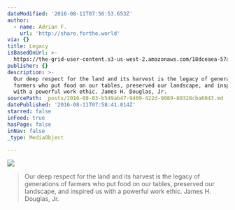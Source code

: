 ```yaml
---
dateModified: '2016-08-11T07:56:53.653Z'
author:
  - name: Adrian F.
    url: 'http://share.forthe.world'
via: {}
title: Legacy
isBasedOnUrl: >-
  https://the-grid-user-content.s3-us-west-2.amazonaws.com/18dceaea-57ab-4372-a78f-65f1e2089850.jpg
publisher: {}
description: >-
  Our deep respect for the land and its harvest is the legacy of generations of
  farmers who put food on our tables, preserved our landscape, and inspired us
  with a powerful work ethic. James H. Douglas, Jr.
sourcePath: _posts/2016-08-03-b549ab47-9409-422d-9089-80328cba6043.md
datePublished: '2016-08-11T07:58:41.814Z'
starred: false
inFeed: true
hasPage: false
inNav: false
_type: MediaObject

---
```

![](https://the-grid-user-content.s3-us-west-2.amazonaws.com/18dceaea-57ab-4372-a78f-65f1e2089850.jpg)

> Our deep respect for the land and its harvest is the legacy of generations of farmers who put food on our tables, preserved our landscape, and inspired us with a powerful work ethic. James H. Douglas, Jr.